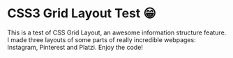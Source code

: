 # CSS3 Grid Layout Test 😁

This is a test of CSS Grid Layout, an awesome information structure feature. I made three layouts of some parts of really incredible webpages: Instagram, Pinterest and Platzi. Enjoy the code!

